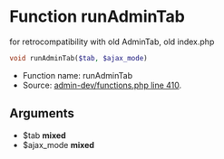 Function runAdminTab
===========================

for retrocompatibility with old AdminTab, old index.php



```php
void runAdminTab($tab, $ajax_mode)
```

* Function name: runAdminTab
* Source: [admin-dev/functions.php line 410](https://github.com/PrestaShop/PrestaShop/blob/1.6.1.2/admin-dev/functions.php#L410).

Arguments
---------

* $tab **mixed**
* $ajax_mode **mixed**

